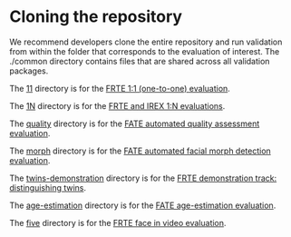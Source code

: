 
# Cloning the repository
We recommend developers clone the entire repository and run validation from within
the folder that corresponds to the evaluation of interest.  The ./common directory
contains files that are shared across all validation packages.

The [11](https://github.com/usnistgov/frvt/tree/master/11) directory is for the [FRTE 1:1 (one-to-one) evaluation](https://pages.nist.gov/frvt/api/FRVT_ongoing_11_api.pdf).

The [1N](https://github.com/usnistgov/frvt/tree/master/1N) directory is for the [FRTE and IREX 1:N evaluations](https://pages.nist.gov/frvt/api/FRVT_IREX_ongoing_1N_api.pdf).

The [quality](https://github.com/usnistgov/frvt/tree/master/quality) directory is for the [FATE automated quality assessment evaluation](https://pages.nist.gov/frvt/api/FRVT_ongoing_quality_api.pdf).

The [morph](https://github.com/usnistgov/frvt/tree/master/morph) directory is for the [FATE automated facial morph detection evaluation](https://pages.nist.gov/frvt/api/FRVT_ongoing_morph_api.pdf).

The [twins-demonstration](https://github.com/usnistgov/frvt/tree/master/twins-demonstration) directory is for the [FRTE demonstration track: distinguishing twins](https://pages.nist.gov/frvt/api/FRVT_Twins_Demo_concept_v1.pdf).

The [age-estimation](https://github.com/usnistgov/frvt/tree/master/age-estimation) directory is for the [FATE age-estimation evaluation](https://pages.nist.gov/frvt/api/FATE_AgeEstimation_API_v1.pdf).

The [five](https://github.com/usnistgov/frvt/tree/master/five) directory is for the [FRTE face in video evaluation](https://nigos.nist.gov/five/frte_five_api_draft.pptx).

